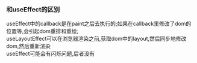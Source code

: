 ### 和useEffect的区别
useEffect中的callback是在paint之后去执行的;如果在callback里修改了dom的位置等,会引起dom重排和重绘;  
useLayoutEffect可以在浏览器渲染之前,获取dom中的layout,然后同步地修改dom,然后重新渲染  
useEffect可能会有闪烁问题,后者没有
